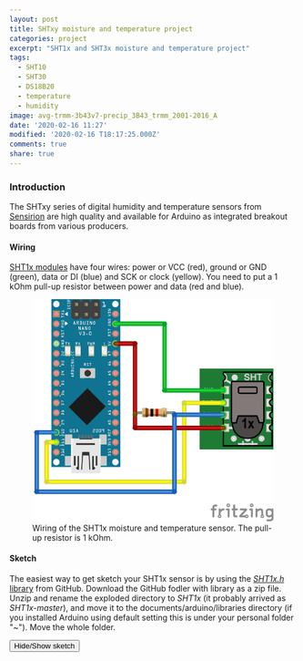 ```yaml
---
layout: post
title: SHTxy moisture and temperature project
categories: project
excerpt: "SHT1x and SHT3x moisture and temperature project"
tags:
  - SHT10
  - SHT30
  - DS18B20
  - temperature
  - humidity
image: avg-trmm-3b43v7-precip_3B43_trmm_2001-2016_A
date: '2020-02-16 11:27'
modified: '2020-02-16 T18:17:25.000Z'
comments: true
share: true
---
```

<script src="https://karttur.github.io/common/assets/js/karttur/togglediv.js"></script>

### Introduction

The SHTxy series of digital humidity and temperature sensors from [Sensirion](https://www.sensirion.com) are high quality and available for Arduino as integrated breakout boards from various producers.

#### Wiring

[SHT1x modules](../../modules/module-SHTXY-moisture-temp) have four wires: power or VCC (red), ground or GND (green), data or DI (blue) and SCK or clock (yellow). You need to put a 1 kOhm pull-up resistor between power and data (red and blue).

<figure>
<img src="../../images/nano-SHT10-waterproof-cable_bb.png">
<figcaption> Wiring of the SHT1x moisture and temperature sensor. The pull-up resistor is 1 kOhm.
</figcaption>
</figure>

#### Sketch

The easiest way to get sketch your SHT1x sensor is by using the [_SHT1x.h_ library](https://github.com/practicalarduino/SHT1x) from GitHub. Download the GitHub fodler with library as a zip file. Unzip and rename the exploded directory to _SHT1x_ (it probably arrived as _SHT1x-master_), and move it to the <span class='file'>documents/arduino/libraries</span> directory (if you installed Arduino using default setting this is under your personal folder "~"). Move the whole folder.

<button id= "toggleSHT1x" onclick="hiddencode('SHT1x')">Hide/Show sketch</button>

<div id="SHT1x" style="display:none">
{% capture text-capture %}
{% raw %}

```
#include <SHT1x.h>

// Specify data and clock connections and instantiate SHT1x object
#define dataPin  10
#define clockPin 11
SHT1x sht1x(dataPin, clockPin);

void setup()
{
   Serial.begin(9600); // Open serial connection to report values to host
   Serial.println("Starting up");
}

void loop()
{
  float temp_c;
  float temp_f;
  float humidity;

  // Read values from the sensor
  temp_c = sht1x.readTemperatureC();
  temp_f = sht1x.readTemperatureF();
  humidity = sht1x.readHumidity();

  // Print the values to the serial port
  Serial.print("Temperature: ");
  Serial.print(temp_c, DEC);
  Serial.print("C / ");
  Serial.print(temp_f, DEC);
  Serial.print("F. Humidity: ");
  Serial.print(humidity);
  Serial.println("%");

  delay(2000);
}
```
{% endraw %}
{% endcapture %}
{% include widgets/toggle-code.html  toggle-text=text-capture  %}
</div>
